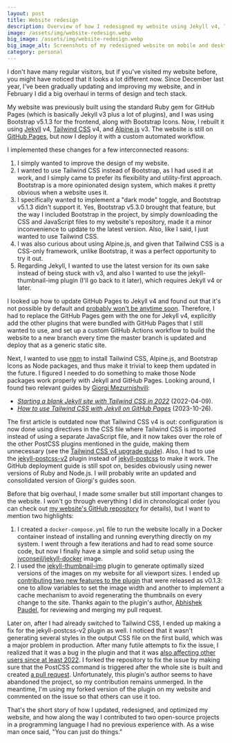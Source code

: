 ```yaml
---
layout: post
title: Website redesign
description: Overview of how I redesigned my website using Jekyll v4, Tailwind CSS v4, and Alpine.js v3 and contributed to two open-source projects along the way.
image: /assets/img/website-redesign.webp
big_image: /assets/img/website-redesign.webp
big_image_alt: Screenshots of my redesigned website on mobile and desktop.
category: personal
---
```


I don't have many regular visitors, but if you've visited my website before, you might have noticed that it looks a lot different now. Since December last year, I've been gradually updating and improving my website, and in February I did a big overhaul in terms of design and tech stack.

My website was previously built using the standard Ruby gem for GitHub Pages (which is basically Jekyll v3 plus a lot of plugins), and I was using Bootstrap v5.1.3 for the frontend, along with Bootstrap Icons. Now, I rebuilt it using [Jekyll](https://jekyllrb.com/) v4, [Tailwind CSS](https://tailwindcss.com/) v4, and [Alpine.js](https://alpinejs.dev/) v3. The website is still on [GitHub Pages](https://pages.github.com/), but now I deploy it with a custom automated workflow.

I implemented these changes for a few interconnected reasons:

1. I simply wanted to improve the design of my website.
2. I wanted to use Tailwind CSS instead of Bootstrap, as I had used it at work, and I simply came to prefer its flexibility and utility-first approach. Bootstrap is a more opinionated design system, which makes it pretty obvious when a website uses it.
3. I specifically wanted to implement a "dark mode" toggle, and Bootstrap v5.1.3 didn't support it. Yes, Bootstrap v5.3.0 brought that feature, but the way I included Bootstrap in the project, by simply downloading the CSS and JavaScript files to my website's repository, made it a minor inconvenience to update to the latest version. Also, like I said, I just wanted to use Tailwind CSS.
4. I was also curious about using Alpine.js, and given that Tailwind CSS is a CSS-only framework, unlike Bootstrap, it was a perfect opportunity to try it out.
5. Regarding Jekyll, I wanted to use the latest version for its own sake instead of being stuck with v3, and also I wanted to use the jekyll-thumbnail-img plugin (I'll go back to it later), which requires Jekyll v4 or later.

I looked up how to update GitHub Pages to Jekyll v4 and found out that it's not possible by default and [probably won't be anytime soon](https://github.com/github/pages-gem/issues/651#issuecomment-1467155019). Therefore, I had to replace the GitHub Pages gem with the one for Jekyll v4, explicitly add the other plugins that were bundled with GitHub Pages that I still wanted to use, and set up a custom GitHub Actions workflow to build the website to a new branch every time the master branch is updated and deploy that as a generic static site.

Next, I wanted to use [npm](https://www.npmjs.com/) to install Tailwind CSS, Alpine.js, and Bootstrap Icons as Node packages, and thus make it trivial to keep them updated in the future. I figured I needed to do something to make those Node packages work properly with Jekyll and GitHub Pages. Looking around, I found two relevant guides by [Giorgi Mezurnishvili](https://mzrn.sh/):

- _[Starting a blank Jekyll site with Tailwind CSS in 2022](https://mzrn.sh/2022/04/09/starting-a-blank-jekyll-site-with-tailwind-css-in-2022/)_ (2022-04-09).
- _[How to use Tailwind CSS with Jekyll on GitHub Pages](https://mzrn.sh/2023/10/26/how-to-use-tailwind-css-with-jekyll-on-github-pages/)_ (2023-10-26).

The first article is outdated now that Tailwind CSS v4 is out: configuration is now done using directives in the CSS file where Tailwind CSS is imported instead of using a separate JavaScript file, and it now takes over the role of the other PostCSS plugins mentioned in the guide, making them unnecessary (see the [Tailwind CSS v4 upgrade guide](https://tailwindcss.com/docs/upgrade-guide)). Also, I had to use the [jekyll-postcss-v2](https://github.com/bglw/jekyll-postcss-v2) plugin instead of [jekyll-postcss](https://github.com/mhanberg/jekyll-postcss) to make it work. The GitHub deployment guide is still spot on, besides obviously using newer versions of Ruby and Node.js. I will probably write an updated and consolidated version of Giorgi's guides soon.

Before that big overhaul, I made some smaller but still important changes to the website. I won't go through everything I did in chronological order (you can check out [my website's GitHub repository](https://github.com/S8A/s8a.github.io) for details), but I want to mention two highlights:

1. I created a `docker-compose.yml` file to run the website locally in a Docker container instead of installing and running everything directly on my system. I went through a few iterations and had to read some source code, but now I finally have a simple and solid setup using the [jvconseil/jekyll-docker](https://github.com/JV-conseil/jekyll-docker) image.
2. I used the [jekyll-thumbnail-img](https://github.com/abpaudel/jekyll-thumbnail-img) plugin to generate optimally sized versions of the images on my website for all viewport sizes. I ended up [contributing two new features to the plugin](https://github.com/abpaudel/jekyll-thumbnail-img/pull/7) that were released as v0.1.3: one to allow variables to set the image width and another to implement a cache mechanism to avoid regenerating the thumbnails on every change to the site. Thanks again to the plugin's author, [Abhishek Paudel](https://github.com/abpaudel), for reviewing and merging my pull request.

Later on, after I had already switched to Tailwind CSS, I ended up making a fix for the jekyll-postcss-v2 plugin as well. I noticed that it wasn't generating several styles in the output CSS file on the first build, which was a major problem in production. After many futile attempts to fix the issue, I realized that it was a bug in the plugin and that it was [also affecting other users since at least 2022](https://github.com/bglw/jekyll-postcss-v2/issues/2). I forked the repository to fix the issue by making sure that the PostCSS command is triggered after the whole site is built and created [a pull request](https://github.com/bglw/jekyll-postcss-v2/pull/7). Unfortunately, this plugin's author seems to have abandoned the project, so my contribution remains unmerged. In the meantime, I'm using my forked version of the plugin on my website and commented on the issue so that others can use it too.

That's the short story of how I updated, redesigned, and optimized my website, and how along the way I contributed to two open-source projects in a programming language I had no previous experience with. As a wise man once said, "You can just do things."
